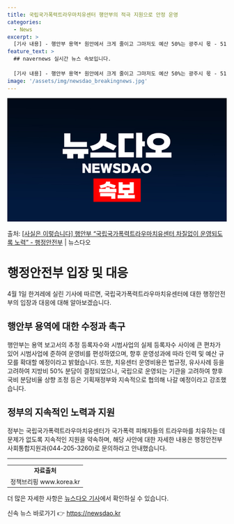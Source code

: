 ```yaml
---
title: 국립국가폭력트라우마치유센터 행안부의 적극 지원으로 안정 운영
categories:
  - News
excerpt: >
  [기사 내용] - 행안부 용역* 원안에서 크게 줄이고 그마저도 예산 50%는 광주시 몫 - 518부상자회 소…
feature_text: >
  ## navernews 실시간 뉴스 속보입니다.

  [기사 내용] - 행안부 용역* 원안에서 크게 줄이고 그마저도 예산 50%는 광주시 몫 - 518부상자회 소…
image: '/assets/img/newsdao_breakingnews.jpg'
---
```


![뉴스다오 속보](/assets/img/newsdao_breakingnews.jpg)

<p>출처: <a href="https://newsdao.kr/3477" rel="dofollow">[사실은 이렇습니다] 행안부 “국립국가폭력트라우마치유센터 차질없이 운영되도록 노력” - 행정안전부</a> | 뉴스다오</p>

<h1>행정안전부 입장 및 대응</h1>

<p data-ke-size="size16">4월 1일 한겨레에 실린 기사에 따르면, 국립국가폭력트라우마치유센터에 대한 행정안전부의 입장과 대응에 대해 알아보겠습니다.</p>

<h2 data-ke-size="size26">행안부 용역에 대한 수정과 촉구</h2>

<p data-ke-size="size16">행안부는 용역 보고서의 추정 등록자수와 시범사업의 실제 등록자수 사이에 큰 편차가 있어 시범사업에 준하여 운영비를 편성하였으며, 향후 운영성과에 따라 인력 및 예산 규모를 확대할 예정이라고 밝혔습니다. 또한, 치유센터 운영비용은 법규정, 유사사례 등을 고려하여 지방비 50% 분담이 결정되었으나, 국립으로 운영되는 기관을 고려하여 향후 국비 분담비율 상향 조정 등은 기획재정부와 지속적으로 협의해 나갈 예정이라고 강조했습니다.</p>

<h2 data-ke-size="size26">정부의 지속적인 노력과 지원</h2>

<p data-ke-size="size16">정부는 국립국가폭력트라우마치유센터가 국가폭력 피해자들의 트라우마를 치유하는 데 문제가 없도록 지속적인 지원을 약속하며, 해당 사안에 대한 자세한 내용은 행정안전부 사회통합지원과(044-205-3260)로 문의하라고 안내했습니다.</p>

<hr>

<table>
  <tbody>
    <tr>
      <td style="text-align: center; height: 17px;"><b>자료출처</b></td>
    </tr>
    <tr>
      <td style="text-align: center; height: 17px;">정책브리핑 www.korea.kr</td>
    </tr>
  </tbody>
</table>

<p data-ke-size="size16">더 많은 자세한 사항은 <a href="https://newsdao.kr/3477">뉴스다오 기사</a>에서 확인하실 수 있습니다.</p> 

신속 뉴스 바로가기 👉 <a href="https://newsdao.kr" rel="dofollow">https://newsdao.kr</a>


